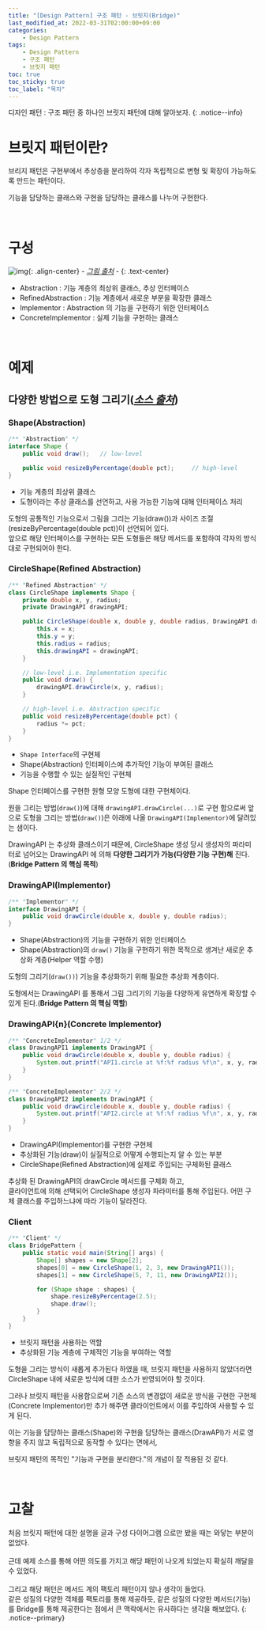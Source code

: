 ```yaml
---
title: "[Design Pattern] 구조 패턴 - 브릿지(Bridge)"
last_modified_at: 2022-03-31T02:00:00+09:00
categories:
    - Design Pattern
tags:
    - Design Pattern
    - 구조 패턴
    - 브릿지 패턴
toc: true
toc_sticky: true
toc_label: "목차"
---
```


디자인 패턴 : 구조 패턴 중 하나인 브릿지 패턴에 대해 알아보자.
{: .notice--info}

# 브릿지 패턴이란?

브리지 패턴은 구현부에서 추상층을 분리하여 각자 독립적으로 변형 및 확장이 가능하도록 만드는 패턴이다.

기능을 담당하는 클래스와 구현을 담당하는 클래스를 나누어 구현한다.

<br>

# 구성

![img](https://img1.daumcdn.net/thumb/R1280x0/?scode=mtistory2&fname=https%3A%2F%2Fblog.kakaocdn.net%2Fdn%2FckgUW9%2FbtqyYpsdGwp%2FegBh42Yg8HLkNBDeAz2MVk%2Fimg.png){: .align-center}
_- [그림 출처](https://ko.wikipedia.org/wiki/%EB%B8%8C%EB%A6%AC%EC%A7%80_%ED%8C%A8%ED%84%B4)_ -
{: .text-center}

- Abstraction : 기능 계층의 최상위 클래스, 추상 인터페이스
- RefinedAbstraction : 기능 계층에서 새로운 부분을 확장한 클래스
- Implementor : Abstraction 의 기능을 구현하기 위한 인터페이스
- ConcreteImplementor : 실제 기능을 구현하는 클래스

<br>

# 예제

## 다양한 방법으로 도형 그리기(_[소스 출처](https://ko.wikipedia.org/wiki/%EB%B8%8C%EB%A6%AC%EC%A7%80_%ED%8C%A8%ED%84%B4)_)


### Shape(Abstraction)

```java
/** "Abstraction" */
interface Shape {
    public void draw();   // low-level

    public void resizeByPercentage(double pct);     // high-level
}
```

- 기능 계층의 최상위 클래스
- 도형이라는 추상 클래스를 선언하고, 사용 가능한 기능에 대해 인터페이스 처리

도형의 공통적인 기능으로서 그림을 그리는 기능(draw())과 사이즈 조절(resizeByPercentage(double pct))이 선언되어 있다.<br>
앞으로 해당 인터페이스를 구현하는 모든 도형들은 해당 메서드를 포함하여 각자의 방식대로 구현되어야 한다.

### CircleShape(Refined Abstraction)

```java
/** "Refined Abstraction" */
class CircleShape implements Shape {
    private double x, y, radius;
    private DrawingAPI drawingAPI;

    public CircleShape(double x, double y, double radius, DrawingAPI drawingAPI) {
        this.x = x;
        this.y = y;
        this.radius = radius;
        this.drawingAPI = drawingAPI;
    }

    // low-level i.e. Implementation specific
    public void draw() {
        drawingAPI.drawCircle(x, y, radius);
    }

    // high-level i.e. Abstraction specific
    public void resizeByPercentage(double pct) {
        radius *= pct;
    }
}
```

- `Shape Interface`의 구현체
- Shape(Abstraction) 인터페이스에 추가적인 기능이 부여된 클래스
- 기능을 수행할 수 있는 실질적인 구현체

Shape 인터페이스를 구현한 원형 모양 도형에 대한 구현체이다.


원을 그리는 방법(`draw()`)에 대해 `drawingAPI.drawCircle(...)`로 구현 함으로써 앞으로 도형을 그리는 방법(`draw()`)은 아래에 나올 `DrawingAPI(Implementor)`에 달려있는 샘이다.

DrawingAPI 는 추상화 클래스이기 때문에, CircleShape 생성 당시 생성자의 파라미터로 넘어오는 DrawingAPI 에 의해 **다양한 그리기가 가능(다양한 기능 구현)해** 진다. (**Bridge Pattern 의 핵심 목적**)

### DrawingAPI(Implementor)

```java
/** "Implementor" */
interface DrawingAPI {
    public void drawCircle(double x, double y, double radius);
}
```

- Shape(Abstraction)의 기능을 구현하기 위한 인터페이스
- Shape(Abstraction)의 `draw()` 기능을 구현하기 위한 목적으로 생겨난 새로운 추상화 계층(Helper 역할 수행) 

도형의 그리기(`draw())`) 기능을 추상화하기 위해 필요한 추상화 계층이다.

도형에서는 DrawingAPI 를 통해서 그림 그리기의 기능을 다양하게 유연하게 확장할 수 있게 된다.(**Bridge Pattern 의 핵심 역할**) 

### DrawingAPI{n}(Concrete Implementor)

```java
/** "ConcreteImplementor" 1/2 */
class DrawingAPI1 implements DrawingAPI {
    public void drawCircle(double x, double y, double radius) {
        System.out.printf("API1.circle at %f:%f radius %f\n", x, y, radius);
    }
}

/** "ConcreteImplementor" 2/2 */
class DrawingAPI2 implements DrawingAPI {
    public void drawCircle(double x, double y, double radius) {
        System.out.printf("API2.circle at %f:%f radius %f\n", x, y, radius);
    }
}
```

- DrawingAPI(Implementor)를 구현한 구현체
- 추상화된 기능(draw)이 실질적으로 어떻게 수행되는지 알 수 있는 부분 
- CircleShape(Refined Abstraction)에 실제로 주입되는 구체화된 클래스

추상화 된 DrawingAPI의 drawCircle 메서드를 구체화 하고,<br>
클라이언트에 의해 선택되어 CircleShape 생성자 파라미터를 통해 주입된다. 어떤 구체 클래스를 주입하느냐에 따라 기능이 달라진다.

### Client

```java
/** "Client" */
class BridgePattern {
    public static void main(String[] args) {
        Shape[] shapes = new Shape[2];
        shapes[0] = new CircleShape(1, 2, 3, new DrawingAPI1());
        shapes[1] = new CircleShape(5, 7, 11, new DrawingAPI2());

        for (Shape shape : shapes) {
            shape.resizeByPercentage(2.5);
            shape.draw();
        }
    }
}
```

- 브릿지 패턴을 사용하는 역할
- 추상화된 기능 계층에 구체적인 기능을 부여하는 역할

도형을 그리는 방식이 새롭게 추가된다 하였을 때, 브릿지 패턴을 사용하지 않았더라면 CircleShape 내에 새로운 방식에 대한 소스가 반영되어야 할 것이다.

그러나 브릿지 패턴을 사용함으로써 기존 소스의 변경없이 새로운 방식을 구현한 구현체(Concrete Implementor)만 추가 해주면 클라이언트에서 이를 주입하여 사용할 수 있게 된다.

이는 기능을 담당하는 클래스(Shape)와 구현을 담당하는 클래스(DrawAPI)가 서로 영향을 주지 않고 독립적으로 동작할 수 있다는 면에서,

브릿지 패턴의 목적인 "기능과 구현을 분리한다."의 개념이 잘 적용된 것 같다.

<br>

# 고찰

처음 브릿지 패턴에 대한 설명을 글과 구성 다이어그램 으로만 봤을 때는 와닿는 부분이 없었다.<br><br>
근데 예제 소스를 통해 어떤 의도를 가지고 해당 패턴이 나오게 되었는지 확실히 깨달을 수 있었다.<br><br>
그리고 해당 패턴은 메서드 계의 팩토리 패턴이지 않나 생각이 들었다.<br>
같은 성질의 다양한 객체를 팩토리를 통해 제공하듯, 같은 성질의 다양한 메서드(기능)를 Bridge를 통해 제공한다는 점에서 큰 맥락에서는 유사하다는 생각을 해보았다.
{: .notice--primary}